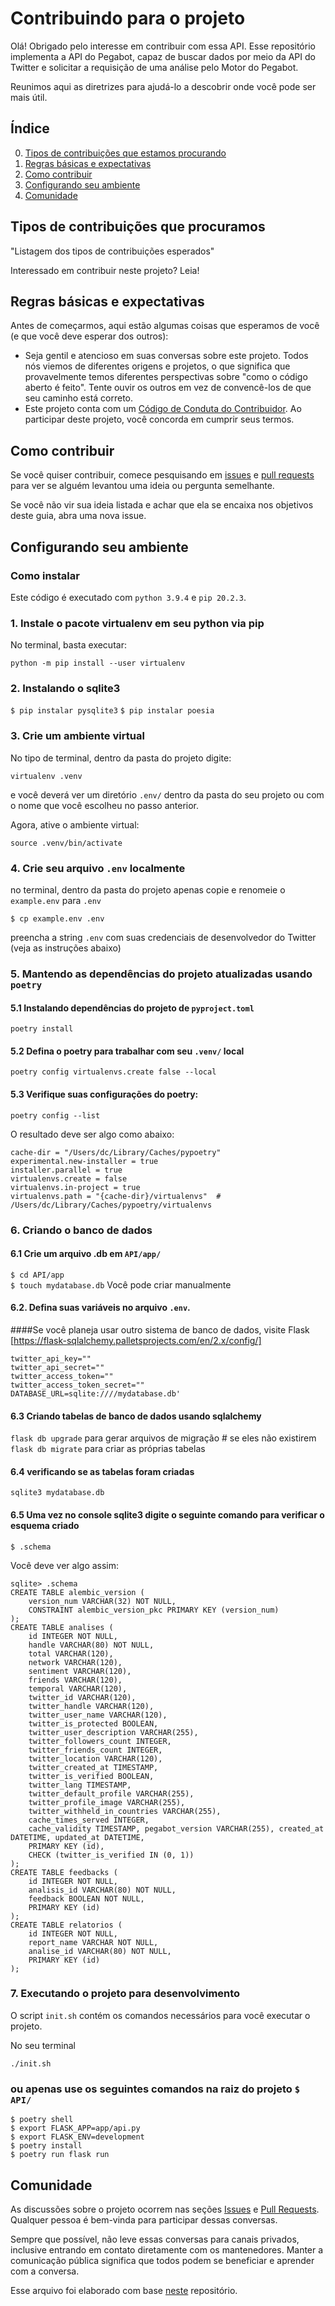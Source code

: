
# Contribuindo para o projeto

Olá! Obrigado pelo interesse em contribuir com essa API. Esse repositório implementa a API do Pegabot, capaz de buscar dados por meio da API do Twitter e solicitar a requisição de uma análise pelo Motor do Pegabot.

Reunimos aqui as diretrizes para ajudá-lo a descobrir onde você pode ser mais útil.

## Índice

0. [Tipos de contribuições que estamos procurando](#tipos-de-contribuições-que-procuramos)
0. [Regras básicas e expectativas](#regras-básicas-e-expectativas)
0. [Como contribuir](#como-contribuir)
0. [Configurando seu ambiente](#configurando-seu-ambiente)
0. [Comunidade](#comunidade)

## Tipos de contribuições que procuramos

"Listagem dos tipos de contribuições esperados"

Interessado em contribuir neste projeto? Leia!

## Regras básicas e expectativas

Antes de começarmos, aqui estão algumas coisas que esperamos de você (e que você deve esperar dos outros):

* Seja gentil e atencioso em suas conversas sobre este projeto. Todos nós viemos de diferentes origens e projetos, o que significa que provavelmente temos diferentes perspectivas sobre "como o código aberto é feito". Tente ouvir os outros em vez de convencê-los de que seu caminho está correto.
* Este projeto conta com um [Código de Conduta do Contribuidor](./CODE_OF_CONDUCT.md). Ao participar deste projeto, você concorda em cumprir seus termos.

## Como contribuir

Se você quiser contribuir, comece pesquisando em [issues](https://github.com/caminhodoprojeto/issues) e [pull requests](https://github.com/caminhodoprojeto/pulls) para ver se alguém levantou uma ideia ou pergunta semelhante.

Se você não vir sua ideia listada e achar que ela se encaixa nos objetivos deste guia, abra uma nova issue.

## Configurando seu ambiente

### Como instalar
  
Este código é executado com `python 3.9.4` e `pip 20.2.3`.
  
### 1. Instale o pacote virtualenv em seu python via pip
  
No terminal, basta executar:
  
`python -m pip install --user virtualenv`

### 2. Instalando o sqlite3
`$ pip instalar pysqlite3`
`$ pip instalar poesia`
  
### 3. Crie um ambiente virtual
  
No tipo de terminal, dentro da pasta do projeto digite:
  
`virtualenv .venv`

e você deverá ver um diretório `.env/` dentro da pasta do seu projeto ou com o nome que você escolheu no passo anterior.

Agora, ative o ambiente virtual:

`source .venv/bin/activate`
  
### 4. Crie seu arquivo `.env` localmente
  
no terminal, dentro da pasta do projeto apenas copie e renomeie o `example.env` para `.env`

`$ cp example.env .env`

preencha a string `.env` com suas credenciais de desenvolvedor do Twitter (veja as instruções abaixo)

### 5. Mantendo as dependências do projeto atualizadas usando `poetry`

#### 5.1 Instalando dependências do projeto de `pyproject.toml`

`poetry install`

#### 5.2 Defina o poetry para trabalhar com seu `.venv/` local

`poetry config virtualenvs.create false --local`

#### 5.3 Verifique suas configurações do poetry:

`poetry config --list`

O resultado deve ser algo como abaixo:
```console
cache-dir = "/Users/dc/Library/Caches/pypoetry"
experimental.new-installer = true
installer.parallel = true
virtualenvs.create = false
virtualenvs.in-project = true
virtualenvs.path = "{cache-dir}/virtualenvs"  # /Users/dc/Library/Caches/pypoetry/virtualenvs
```

### 6. Criando o banco de dados

#### 6.1 Crie um arquivo .db em `API/app/`

`$ cd API/app`
</br>
`$ touch mydatabase.db` Você pode criar manualmente

#### 6.2. Defina suas variáveis ​​no arquivo `.env`.
####Se você planeja usar outro sistema de banco de dados, visite Flask [https://flask-sqlalchemy.palletsprojects.com/en/2.x/config/]

````
twitter_api_key=""
twitter_api_secret=""
twitter_access_token=""
twitter_access_token_secret=""
DATABASE_URL=sqlite:////mydatabase.db'
````

#### 6.3 Criando tabelas de banco de dados usando sqlalchemy

`flask db upgrade` para gerar arquivos de migração # se eles não existirem
</br>
`flask db migrate` para criar as próprias tabelas

#### 6.4 verificando se as tabelas foram criadas
`sqlite3 mydatabase.db`
#### 6.5 Uma vez no console sqlite3 digite o seguinte comando para verificar o esquema criado
`$ .schema`

Você deve ver algo assim:

``` 
sqlite> .schema
CREATE TABLE alembic_version (
	version_num VARCHAR(32) NOT NULL, 
	CONSTRAINT alembic_version_pkc PRIMARY KEY (version_num)
);
CREATE TABLE analises (
	id INTEGER NOT NULL, 
	handle VARCHAR(80) NOT NULL, 
	total VARCHAR(120), 
	network VARCHAR(120), 
	sentiment VARCHAR(120), 
	friends VARCHAR(120), 
	temporal VARCHAR(120), 
	twitter_id VARCHAR(120), 
	twitter_handle VARCHAR(120), 
	twitter_user_name VARCHAR(120), 
	twitter_is_protected BOOLEAN, 
	twitter_user_description VARCHAR(255), 
	twitter_followers_count INTEGER, 
	twitter_friends_count INTEGER, 
	twitter_location VARCHAR(120), 
	twitter_created_at TIMESTAMP, 
	twitter_is_verified BOOLEAN, 
	twitter_lang TIMESTAMP, 
	twitter_default_profile VARCHAR(255), 
	twitter_profile_image VARCHAR(255), 
	twitter_withheld_in_countries VARCHAR(255), 
	cache_times_served INTEGER, 
	cache_validity TIMESTAMP, pegabot_version VARCHAR(255), created_at DATETIME, updated_at DATETIME, 
	PRIMARY KEY (id), 
	CHECK (twitter_is_verified IN (0, 1))
);
CREATE TABLE feedbacks (
	id INTEGER NOT NULL, 
	analisis_id VARCHAR(80) NOT NULL, 
	feedback BOOLEAN NOT NULL, 
	PRIMARY KEY (id)
);
CREATE TABLE relatorios (
	id INTEGER NOT NULL, 
	report_name VARCHAR NOT NULL, 
	analise_id VARCHAR(80) NOT NULL, 
	PRIMARY KEY (id)
);
```

### 7. Executando o projeto para desenvolvimento

O script `init.sh` contém os comandos necessários para você executar o projeto.

No seu terminal
```console
./init.sh
```

### ou apenas use os seguintes comandos na raiz do projeto ``$ API/``

```console
$ poetry shell
$ export FLASK_APP=app/api.py
$ export FLASK_ENV=development
$ poetry install
$ poetry run flask run
```

## Comunidade

As discussões sobre o projeto ocorrem nas seções [Issues](https://github.com/caminhodoprojeto/issues) e [Pull Requests](https://github.com/caminhodoprojeto/pulls). Qualquer pessoa é bem-vinda para participar dessas conversas.

Sempre que possível, não leve essas conversas para canais privados, inclusive entrando em contato diretamente com os mantenedores. Manter a comunicação pública significa que todos podem se beneficiar e aprender com a conversa.

Esse arquivo foi elaborado com base [neste](https://github.com/github/opensource.guide/blob/main/CONTRIBUTING.md) repositório.
